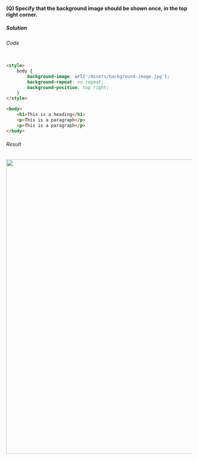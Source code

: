 #### (Q) Specify that the background image should be shown once, in the top right corner.

<h5>Solution</h5>

###### Code

```HTML

<style>
    body {
        background-image: url('/Assets/background-image.jpg');
        background-repeat: no-repeat;
        background-position: top right;
    }
</style>

<body>
    <h1>This is a heading</h1>
    <p>This is a paragraph</p>
    <p>This is a paragraph</p>
</body>

```

###### Result

<img width="800" src=https://github.com/gurjeetsinghvirdee/W3Schools-Frontend-Development-Exercises/assets/73753957/67b42627-721c-4d15-bbd2-8331c3a6df8c>
